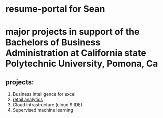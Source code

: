 # resume-portal for Sean

# major projects in support of the Bachelors of Business Administration at California state Polytechnic University, Pomona, Ca
## projects:

1. Business intelligence for excel
2. [retail analytics](https://colab.research.google.com/drive/18XHK9BLdtWe8Ba7fT_fWUgksyesaooQ5)
3. Cloud infrastructure (cloud 9 IDE)
4. Supervised machine learning
